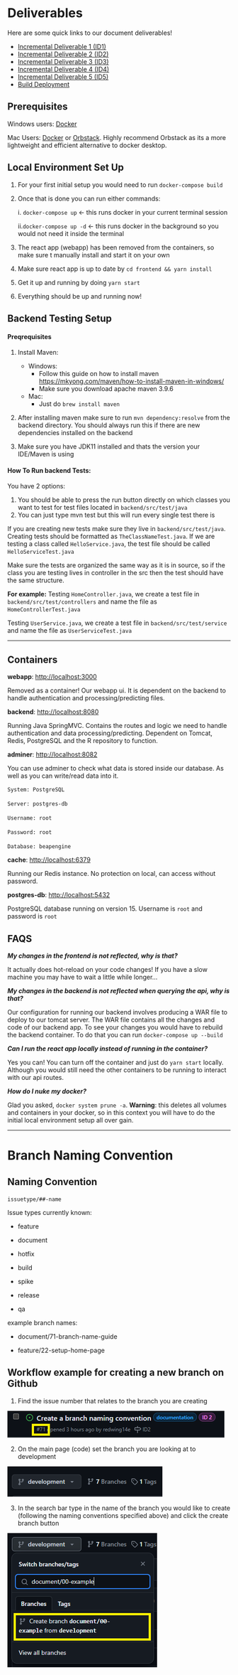 # Deliverables

Here are some quick links to our document deliverables!

- [Incremental Deliverable 1 (ID1)](/documents/ID1)
- [Incremental Deliverable 2 (ID2)](/documents/ID2)
- [Incremental Deliverable 3 (ID3)](/documents/ID3)
- [Incremental Deliverable 4 (ID4)](/documents/ID4)
- [Incremental Deliverable 5 (ID5)](/documents/ID5)
- [Build Deployment](/documents/build)
## Prerequisites

Windows users: [Docker](https://docs.docker.com/desktop/install/windows-install/)

Mac Users: [Docker](https://docs.docker.com/desktop/install/mac-install/) or [Orbstack](https://orbstack.dev/download). Highly recommend Orbstack as its a more lightweight and efficient alternative to docker desktop.

## Local Environment Set Up

1. For your first initial setup you would need to run `docker-compose build`

2. Once that is done you can run either commands:

   i. `docker-compose up` <- this runs docker in your current terminal session

   ii.`docker-compose up -d` <- this runs docker in the background so you would not need it inside the terminal

3. The react app (webapp) has been removed from the containers, so make sure t manually install and start it on your own
4. Make sure react app is up to date by `cd frontend && yarn install`
5. Get it up and running by doing `yarn start`
6. Everything should be up and running now!

## Backend Testing Setup

#### Preqrequisites

1. Install Maven:

   - Windows:
     - Follow this guide on how to install maven https://mkyong.com/maven/how-to-install-maven-in-windows/
     - Make sure you download apache maven 3.9.6
   - Mac:
     - Just do `brew install maven`

2. After installing maven make sure to run `mvn dependency:resolve` from the backend directory. You should always run this if there are new dependencies installed on the backend

3. Make sure you have JDK11 installed and thats the version your IDE/Maven is using

#### How To Run backend Tests:

You have 2 options:

1. You should be able to press the run button directly on which classes you want to test for test files located in `backend/src/test/java`
2. You can just type mvn test but this will run every single test there is

If you are creating new tests make sure they live in `backend/src/test/java`. Creating tests should be formatted as `TheClassNameTest.java`. If we are testing a class called `HelloService.java`, the test file should be called `HelloServiceTest.java`

Make sure the tests are organized the same way as it is in source, so if the class you are testing lives in controller in the src then the test should have the same structure.

**For example:**
Testing `HomeController.java`, we create a test file in `backend/src/test/controllers` and name the file as `HomeControllerTest.java`

Testing `UserService.java`, we create a test file in `backend/src/test/service` and name the file as `UserServiceTest.java`

---

## Containers

**webapp**: [http://localhost:3000](http://localhost:3000/)

Removed as a container! Our webapp ui. It is dependent on the backend to handle authentication and processing/predicting files.

**backend**: [http://localhost:8080](http://localhost:8080/)

Running Java SpringMVC. Contains the routes and logic we need to handle authentication and data processing/predicting. Dependent on Tomcat, Redis, PostgreSQL and the R repository to function.

**adminer**: [http://localhost:8082](http://localhost:8082/)

You can use adminer to check what data is stored inside our database. As well as you can write/read data into it.

```
System: PostgreSQL

Server: postgres-db

Username: root

Password: root

Database: beapengine
```

**cache**: [http://localhost:6379](http://localhost:6379/)

Running our Redis instance. No protection on local, can access without password.

**postgres-db**: [http://localhost:5432](http://localhost:5432/)

PostgreSQL database running on version 15. Username is `root` and password is `root`

## FAQS

**_My changes in the frontend is not reflected, why is that?_**

It actually does hot-reload on your code changes! If you have a slow machine you may have to wait a little while longer...

**_My changes in the backend is not reflected when querying the api, why is that?_**

Our configuration for running our backend involves producing a WAR file to deploy to our tomcat server. The WAR file contains all the changes and code of our backend app. To see your changes you would have to rebuild the backend container. To do that you can run `docker-compose up --build`

**_Can I run the react app locally instead of running in the container?_**

Yes you can! You can turn off the container and just do `yarn start` locally. Although you would still need the other containers to be running to interact with our api routes.

**_How do I nuke my docker?_**

Glad you asked, `docker system prune -a`. **Warning**: this deletes all volumes and containers in your docker, so in this context you will have to do the initial local environment setup all over gain.

---

# Branch Naming Convention

## Naming Convention

`issuetype/##-name`

Issue types currently known:

- feature

- document

- hotfix

- build

- spike

- release

- qa

example branch names:

- document/71-branch-name-guide

- feature/22-setup-home-page

## Workflow example for creating a new branch on Github

1. Find the issue number that relates to the branch you are creating

![Alt text](/documents/assets/image.png)

2. On the main page (code) set the branch you are looking at to development

![Alt text](/documents/assets/image-1.png)

3. In the search bar type in the name of the branch you would like to create (following the naming conventions specified above) and click the create branch button

![Alt text](/documents/assets/image-2.png)
